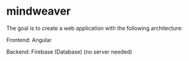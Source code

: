 # mindweaver

The goal is to create a web application with the following architecture:

Frontend: Angular

Backend: Firebase (Database)
(no server needed)
